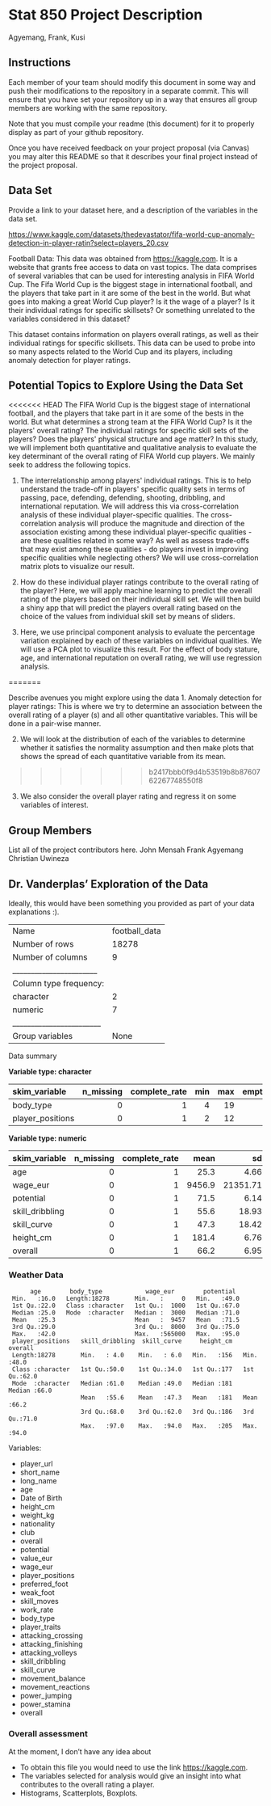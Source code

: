 Stat 850 Project Description
================
Agyemang, Frank, Kusi

## Instructions

Each member of your team should modify this document in some way and
push their modifications to the repository in a separate commit. This
will ensure that you have set your repository up in a way that ensures
all group members are working with the same repository.

Note that you must compile your readme (this document) for it to
properly display as part of your github repository.

Once you have received feedback on your project proposal (via Canvas)
you may alter this README so that it describes your final project
instead of the project proposal.

## Data Set

Provide a link to your dataset here, and a description of the variables
in the data set.

<https://www.kaggle.com/datasets/thedevastator/fifa-world-cup-anomaly-detection-in-player-ratin?select=players_20.csv>

Football Data: This data was obtained from <https://kaggle.com>. It is a
website that grants free access to data on vast topics. The data
comprises of several variables that can be used for interesting analysis
in FIFA World Cup. The Fifa World Cup is the biggest stage in
international football, and the players that take part in it are some of
the best in the world. But what goes into making a great World Cup
player? Is it the wage of a player? Is it their individual ratings for
specific skillsets? Or something unrelated to the variables considered
in this dataset?

This dataset contains information on players overall ratings, as well as
their individual ratings for specific skillsets. This data can be used
to probe into so many aspects related to the World Cup and its players,
including anomaly detection for player ratings.

## Potential Topics to Explore Using the Data Set
<<<<<<< HEAD
The FIFA World Cup is the biggest stage of international football, and the players that take part in it are some of the bests in the world. But what determines a strong team at the FIFA World Cup? Is it the players' overall rating? The individual ratings for specific skill sets of the players? Does the players' physical structure and age matter? In this study, we will implement both quantitative and qualitative analysis to evaluate the key determinant of the overall rating of FIFA World cup players. We mainly seek to address the following topics.
1. The interrelationship among players' individual ratings. This is to help understand the trade-off in players' specific quality sets in terms of passing, pace, defending, defending, shooting, dribbling, and international reputation. We will address this via cross-correlation analysis of these individual player-specific qualities. The cross-correlation analysis will produce the magnitude and direction of the association existing among these individual player-specific qualities - are these qualities related in some way? As well as assess trade-offs that may exist among these qualities - do players invest in improving specific qualities while neglecting others? We will use cross-correlation  matrix plots to visualize our result. 


2. How do these individual player ratings contribute to the overall rating of the player? Here, we will apply machine learning to predict the overall rating of the players based on their individual skill set. We will then build a shiny app that will predict the players overall rating based on the choice of the values from individual skill set by means of sliders. 



4. Here, we use principal component analysis to evaluate the percentage variation explained by each of these variables on individual qualities. We will use a PCA plot to visualize this result. For the effect of body stature, age, and international reputation on overall rating, we will use regression analysis. 

  
=======

Describe avenues you might explore using the data 1. Anomaly detection
for player ratings: This is where we try to determine an association
between the overall rating of a player (s) and all other quantitative
variables. This will be done in a pair-wise manner.

2.  We will look at the distribution of each of the variables to
    determine whether it satisfies the normality assumption and then
    make plots that shows the spread of each quantitative variable from
    its mean.
>>>>>>> b2417bbb0f9d4b53519b8b8760762267748550f8

3.  We also consider the overall player rating and regress it on some
    variables of interest.

## Group Members

List all of the project contributors here. John Mensah Frank Agyemang
Christian Uwineza

## Dr. Vanderplas’ Exploration of the Data

Ideally, this would have been something you provided as part of your
data explanations :).

|                                                  |               |
|:-------------------------------------------------|:--------------|
| Name                                             | football_data |
| Number of rows                                   | 18278         |
| Number of columns                                | 9             |
| \_\_\_\_\_\_\_\_\_\_\_\_\_\_\_\_\_\_\_\_\_\_\_   |               |
| Column type frequency:                           |               |
| character                                        | 2             |
| numeric                                          | 7             |
| \_\_\_\_\_\_\_\_\_\_\_\_\_\_\_\_\_\_\_\_\_\_\_\_ |               |
| Group variables                                  | None          |

Data summary

**Variable type: character**

| skim_variable    | n_missing | complete_rate | min | max | empty | n_unique | whitespace |
|:-----------------|----------:|--------------:|----:|----:|------:|---------:|-----------:|
| body_type        |         0 |             1 |   4 |  19 |     0 |       10 |          0 |
| player_positions |         0 |             1 |   2 |  12 |     0 |      643 |          0 |

**Variable type: numeric**

| skim_variable   | n_missing | complete_rate |   mean |       sd |  p0 |  p25 |  p50 |  p75 |   p100 | hist  |
|:----------------|----------:|--------------:|-------:|---------:|----:|-----:|-----:|-----:|-------:|:------|
| age             |         0 |             1 |   25.3 |     4.66 |  16 |   22 |   25 |   29 |     42 | ▆▇▆▂▁ |
| wage_eur        |         0 |             1 | 9456.9 | 21351.71 |   0 | 1000 | 3000 | 8000 | 565000 | ▇▁▁▁▁ |
| potential       |         0 |             1 |   71.5 |     6.14 |  49 |   67 |   71 |   75 |     95 | ▁▃▇▃▁ |
| skill_dribbling |         0 |             1 |   55.6 |    18.93 |   4 |   50 |   61 |   68 |     97 | ▂▁▅▇▁ |
| skill_curve     |         0 |             1 |   47.3 |    18.42 |   6 |   34 |   49 |   62 |     94 | ▃▆▇▇▁ |
| height_cm       |         0 |             1 |  181.4 |     6.76 | 156 |  177 |  181 |  186 |    205 | ▁▃▇▅▁ |
| overall         |         0 |             1 |   66.2 |     6.95 |  48 |   62 |   66 |   71 |     94 | ▂▇▇▂▁ |

### Weather Data

          age        body_type            wage_eur        potential   
     Min.   :16.0   Length:18278       Min.   :     0   Min.   :49.0  
     1st Qu.:22.0   Class :character   1st Qu.:  1000   1st Qu.:67.0  
     Median :25.0   Mode  :character   Median :  3000   Median :71.0  
     Mean   :25.3                      Mean   :  9457   Mean   :71.5  
     3rd Qu.:29.0                      3rd Qu.:  8000   3rd Qu.:75.0  
     Max.   :42.0                      Max.   :565000   Max.   :95.0  
     player_positions   skill_dribbling  skill_curve     height_cm      overall    
     Length:18278       Min.   : 4.0    Min.   : 6.0   Min.   :156   Min.   :48.0  
     Class :character   1st Qu.:50.0    1st Qu.:34.0   1st Qu.:177   1st Qu.:62.0  
     Mode  :character   Median :61.0    Median :49.0   Median :181   Median :66.0  
                        Mean   :55.6    Mean   :47.3   Mean   :181   Mean   :66.2  
                        3rd Qu.:68.0    3rd Qu.:62.0   3rd Qu.:186   3rd Qu.:71.0  
                        Max.   :97.0    Max.   :94.0   Max.   :205   Max.   :94.0  

Variables:

-   player_url
-   short_name
-   long_name
-   age
-   Date of Birth
-   height_cm
-   weight_kg
-   nationality
-   club
-   overall
-   potential
-   value_eur
-   wage_eur
-   player_positions
-   preferred_foot
-   weak_foot
-   skill_moves
-   work_rate
-   body_type
-   player_traits
-   attacking_crossing
-   attacking_finishing
-   attacking_volleys
-   skill_dribbling
-   skill_curve
-   movement_balance
-   movement_reactions
-   power_jumping
-   power_stamina
-   overall

### Overall assessment

At the moment, I don’t have any idea about

-   To obtain this file you would need to use the link
    <https://kaggle.com>.
-   The variables selected for analysis would give an insight into what
    contributes to the overall rating a player.
-   Histograms, Scatterplots, Boxplots.
